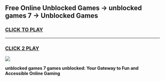 
## Free Online Unblocked Games → unblocked games 7 → Unblocked Games
<h3>
<a href="https://premium.freeplayer.one?title=unblocked_games_7&ref=21F">CLICK TO PLAY</a></h3>
<hr>

<h3>
<a href="https://premium.freeplayer.one?title=unblocked_games_7&ref=21F">CLICK 2 PLAY</a>
  
</h3>

<a href="https://premium.freeplayer.one?title=unblocked_games_7&ref=21F/"><img src="https://clearcache.store/games.png"></a>


**unblocked games 7 games unblocked: Your Gateway to Fun and Accessible Online Gaming**
